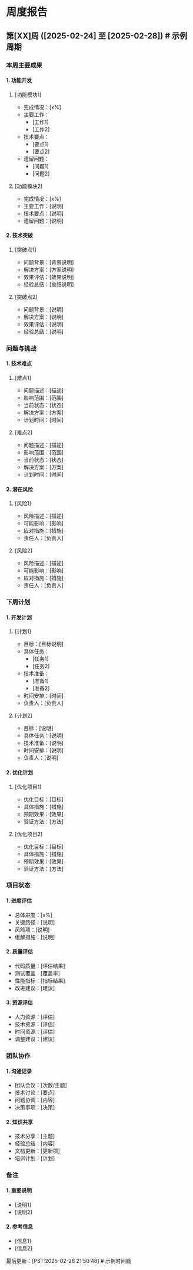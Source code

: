 # 周度报告

## 第[XX]周 ([2025-02-24] 至 [2025-02-28])  # 示例周期

### 本周主要成果
#### 1. 功能开发
1. [功能模块1]
   - 完成情况：[x%]
   - 主要工作：
     * [工作1]
     * [工作2]
   - 技术要点：
     * [要点1]
     * [要点2]
   - 遗留问题：
     * [问题1]
     * [问题2]

2. [功能模块2]
   - 完成情况：[x%]
   - 主要工作：[说明]
   - 技术要点：[说明]
   - 遗留问题：[说明]

#### 2. 技术突破
1. [突破点1]
   - 问题背景：[背景说明]
   - 解决方案：[方案说明]
   - 效果评估：[效果说明]
   - 经验总结：[总结说明]

2. [突破点2]
   - 问题背景：[说明]
   - 解决方案：[说明]
   - 效果评估：[说明]
   - 经验总结：[说明]

### 问题与挑战
#### 1. 技术难点
1. [难点1]
   - 问题描述：[描述]
   - 影响范围：[范围]
   - 当前状态：[状态]
   - 解决方案：[方案]
   - 计划时间：[时间]

2. [难点2]
   - 问题描述：[描述]
   - 影响范围：[范围]
   - 当前状态：[状态]
   - 解决方案：[方案]
   - 计划时间：[时间]

#### 2. 潜在风险
1. [风险1]
   - 风险描述：[描述]
   - 可能影响：[影响]
   - 应对措施：[措施]
   - 责任人：[负责人]

2. [风险2]
   - 风险描述：[描述]
   - 可能影响：[影响]
   - 应对措施：[措施]
   - 责任人：[负责人]

### 下周计划
#### 1. 开发计划
1. [计划1]
   - 目标：[目标说明]
   - 具体任务：
     * [任务1]
     * [任务2]
   - 技术准备：
     * [准备1]
     * [准备2]
   - 时间安排：[时间]
   - 负责人：[负责人]

2. [计划2]
   - 目标：[说明]
   - 具体任务：[说明]
   - 技术准备：[说明]
   - 时间安排：[说明]
   - 负责人：[说明]

#### 2. 优化计划
1. [优化项目1]
   - 优化目标：[目标]
   - 具体措施：[措施]
   - 预期效果：[效果]
   - 验证方法：[方法]

2. [优化项目2]
   - 优化目标：[目标]
   - 具体措施：[措施]
   - 预期效果：[效果]
   - 验证方法：[方法]

### 项目状态
#### 1. 进度评估
- 总体进度：[x%]
- 关键路径：[说明]
- 风险项：[说明]
- 缓解措施：[说明]

#### 2. 质量评估
- 代码质量：[评估结果]
- 测试覆盖：[覆盖率]
- 性能指标：[指标结果]
- 改进建议：[建议]

#### 3. 资源评估
- 人力资源：[评估]
- 技术资源：[评估]
- 时间资源：[评估]
- 调整建议：[建议]

### 团队协作
#### 1. 沟通记录
- 团队会议：[次数/主题]
- 技术讨论：[要点]
- 问题协调：[内容]
- 决策事项：[决策]

#### 2. 知识共享
- 技术分享：[主题]
- 经验总结：[内容]
- 文档更新：[更新项]
- 培训计划：[计划]

### 备注
#### 1. 重要说明
- [说明1]
- [说明2]

#### 2. 参考信息
- [信息1]
- [信息2]

最后更新：[PST:2025-02-28 21:50:48]  # 示例时间戳 